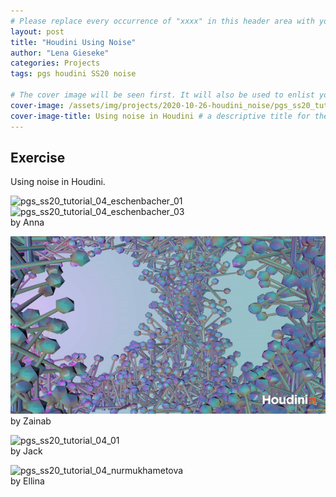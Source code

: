 ```yaml
---
# Please replace every occurrence of "xxxx" in this header area with your personal information.
layout: post
title: "Houdini Using Noise"
author: "Lena Gieseke"
categories: Projects
tags: pgs houdini SS20 noise

# The cover image will be seen first. It will also be used to enlist your project amonst others.
cover-image: /assets/img/projects/2020-10-26-houdini_noise/pgs_ss20_tutorial_04_tariq01.png # choose your desired image file format — must be supported by web browsers — only one
cover-image-title: Using noise in Houdini # a descriptive title for the image
---
```


## Exercise

Using noise in Houdini.  

![pgs_ss20_tutorial_04_eschenbacher_01](/assets/img/projects/2020-10-26-houdini_noise/pgs_ss20_tutorial_04_eschenbacher_01.gif)  
![pgs_ss20_tutorial_04_eschenbacher_03](/assets/img/projects/2020-10-26-houdini_noise/pgs_ss20_tutorial_04_eschenbacher_03.gif)  
by Anna  

![pgs_ss20_tutorial_04_tariq_01](/assets/img/projects/2020-10-26-houdini_noise/pgs_ss20_tutorial_04_tariq_01.gif)  
by Zainab  

![pgs_ss20_tutorial_04_01](/assets/img/projects/2020-10-26-houdini_noise/pgs_ss20_tutorial_04_01.gif)  
by Jack  

![pgs_ss20_tutorial_04_nurmukhametova](/assets/img/projects/2020-10-26-houdini_noise/pgs_ss20_tutorial_04_nurmukhametova.png)  
by Ellina  

